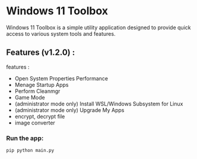 # Windows 11 Toolbox
Windows 11 Toolbox is a simple utility application designed to provide quick access to various system tools and features.

## Features (v1.2.0) :
features :
- Open System Properties Performance
- Menage Startup Apps
- Perform Cleanmgr
- Game Mode
- (administrator mode only) Install WSL/Windows Subsystem for Linux
- (administrator mode only) Upgrade My Apps
- encrypt, decrypt file
- image converter
 
### Run the app:
```bash
pip python main.py
```
